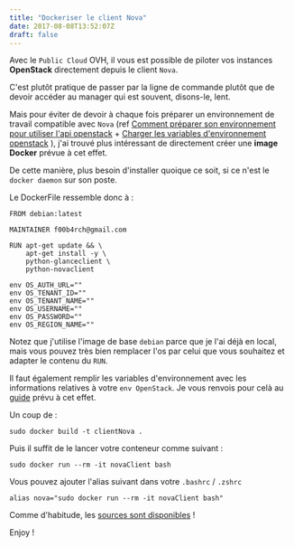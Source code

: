 ```yaml
---
title: "Dockeriser le client Nova"
date: 2017-08-08T13:52:07Z
draft: false
---
```


Avec le `Public Cloud` OVH, il vous est possible de piloter vos instances **OpenStack** directement depuis le client `Nova`. 

C'est plutôt pratique de passer par la ligne de commande plutôt que de devoir accéder au manager qui est souvent, disons-le, lent.

Mais pour éviter de devoir à chaque fois préparer un environnement de travail compatible avec `Nova` (ref [Comment préparer son environnement pour utiliser l'api openstack](https://www.ovh.com/fr/publiccloud/guides/g1851.preparer_lenvironnement_pour_utiliser_lapi_openstack) + [Charger les variables d'environnement openstack](https://www.ovh.com/fr/publiccloud/guides/g1852.charger_les_variables_denvironnement_openstack) ), j'ai trouvé plus intéressant de directement créer une **image Docker** prévue à cet effet.

De cette manière, plus besoin d'installer quoique ce soit, si ce n'est le `docker daemon` sur son poste.

Le DockerFile ressemble donc à :

```
FROM debian:latest

MAINTAINER f00b4rch@gmail.com

RUN apt-get update && \
    apt-get install -y \
    python-glanceclient \
    python-novaclient

env OS_AUTH_URL=""
env OS_TENANT_ID=""
env OS_TENANT_NAME=""
env OS_USERNAME=""
env OS_PASSWORD=""
env OS_REGION_NAME=""
```

Notez que j'utilise l'image de base `debian` parce que je l'ai déjà en local, mais vous pouvez très bien remplacer l'os par celui que vous souhaitez et adapter le contenu du `RUN`.

Il faut également remplir les variables d'environnement avec les informations relatives à votre `env OpenStack`. Je vous renvois pour celà au [guide](https://www.ovh.com/fr/publiccloud/guides/g1852.charger_les_variables_denvironnement_openstack) prévu à cet effet.

Un coup de :
    
    sudo docker build -t clientNova .

Puis il suffit de le lancer votre conteneur comme suivant :

    sudo docker run --rm -it novaClient bash

Vous pouvez ajouter l'alias suivant dans votre `.bashrc` / `.zshrc`

    alias nova="sudo docker run --rm -it novaClient bash"

Comme d'habitude, les [sources sont disponibles](https://github.com/F00b4rch/SandBox/tree/master/Docker/OpenStack/novaClient) !

Enjoy !
